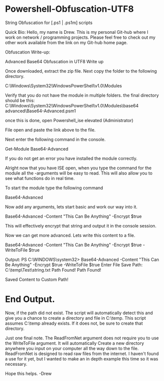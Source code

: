 # Powershell-Obfuscation-UTF8
String Obfuscation for [.ps1 | .ps1m] scripts

Quick Bio:
Hello, my name is Drew. This is my personal Git-hub where I work on network / programming projects. Please feel free to check out my other work available from the link on my Git-hub home page. 


Obfuscation Write-up: 

Advanced Base64 Obfuscation in UTF8 Write up

Once downloaded, extract the zip file.
Next copy the folder to the following directory.

C:\Windows\System32\WindowsPowerShell\v1.0\Modules

Verify that you do not have the module in multiple folders.
the final directory should be this: 
C:\Windows\System32\WindowsPowerShell\v1.0\Modules\base64 advanced\Base64-Advanced.psm1

once this is done, open Powershell_ise elevated (Administrator)

File open and paste the link above to the file.

Next enter the following command in the console. 

Get-Module Base64-Advanced

If you do not get an error you have installed the module correctly. 

Alright now that you have ISE open, when you type the command for the module all the -arguments will be easy to read.
This will also allow you to see what functions do in real time. 

To start the module type the following command 

Base64-Advanced 

Now add any arguments, lets start basic and work our way into it.

Base64-Advanced -Content "This Can Be Anything" -Encrypt $true

This will effectively encrypt that string and output it in the console session.

Now we can get more advanced. Lets write this content to a file.

Base64-Advanced -Content "This Can Be Anything" -Encrypt $true -WriteToFile $true

Output: 
PS C:\WINDOWS\system32> Base64-Advanced -Content "This Can Be Anything" -Encrypt $true -WriteToFile $true
Enter File Save Path: C:\temp\Test\string.txt
Path Found!
Path Found!

Saved Content to Custom Path!

# End Output.

Now, if the path did not exist. The script will automatically detect this and give you a chance to create a directory
and file in C:\temp. This script assumes C:\temp already exists. If it does not, be sure to create that directory. 

Just one final note. The ReadFromNet argument does not require you to use the WriteToFile argument. 
It will automatically Create a new directory anywhere you input on your computer all the way down to the file.
ReadFromNet is designed to read raw files from the internet. 
I haven't found a use for it yet, but I wanted to make an in depth example this time so it was necessary.

Hope this helps. -Drew
